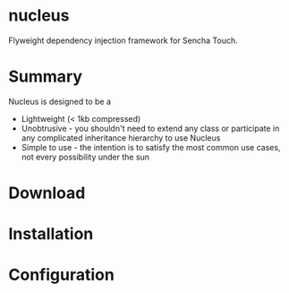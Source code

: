 nucleus
=======

Flyweight dependency injection framework for Sencha Touch.

Summary
=======
Nucleus is designed to be a

* Lightweight (< 1kb compressed)
* Unobtrusive - you shouldn't need to extend any class or participate in any complicated inheritance hierarchy to use Nucleus
* Simple to use - the intention is to satisfy the most common use cases, not every possibility under the sun

Download
========

Installation
============

Configuration
=============

